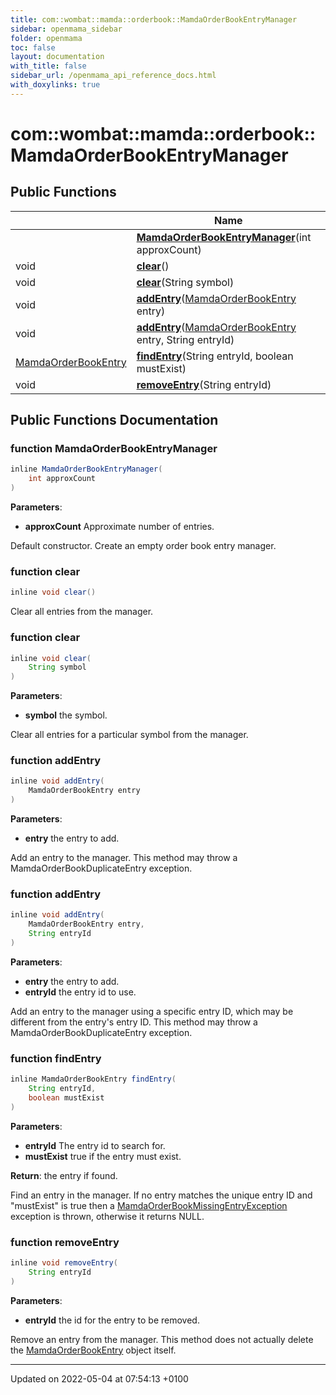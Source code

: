```yaml
---
title: com::wombat::mamda::orderbook::MamdaOrderBookEntryManager
sidebar: openmama_sidebar
folder: openmama
toc: false
layout: documentation
with_title: false
sidebar_url: /openmama_api_reference_docs.html
with_doxylinks: true
---
```


# com::wombat::mamda::orderbook::MamdaOrderBookEntryManager





## Public Functions

|                | Name           |
| -------------- | -------------- |
| | **[MamdaOrderBookEntryManager](classcom_1_1wombat_1_1mamda_1_1orderbook_1_1MamdaOrderBookEntryManager.html#function-mamdaorderbookentrymanager)**(int approxCount) |
| void | **[clear](classcom_1_1wombat_1_1mamda_1_1orderbook_1_1MamdaOrderBookEntryManager.html#function-clear)**() |
| void | **[clear](classcom_1_1wombat_1_1mamda_1_1orderbook_1_1MamdaOrderBookEntryManager.html#function-clear)**(String symbol) |
| void | **[addEntry](classcom_1_1wombat_1_1mamda_1_1orderbook_1_1MamdaOrderBookEntryManager.html#function-addentry)**([MamdaOrderBookEntry](classcom_1_1wombat_1_1mamda_1_1orderbook_1_1MamdaOrderBookEntry.html) entry) |
| void | **[addEntry](classcom_1_1wombat_1_1mamda_1_1orderbook_1_1MamdaOrderBookEntryManager.html#function-addentry)**([MamdaOrderBookEntry](classcom_1_1wombat_1_1mamda_1_1orderbook_1_1MamdaOrderBookEntry.html) entry, String entryId) |
| [MamdaOrderBookEntry](classcom_1_1wombat_1_1mamda_1_1orderbook_1_1MamdaOrderBookEntry.html) | **[findEntry](classcom_1_1wombat_1_1mamda_1_1orderbook_1_1MamdaOrderBookEntryManager.html#function-findentry)**(String entryId, boolean mustExist) |
| void | **[removeEntry](classcom_1_1wombat_1_1mamda_1_1orderbook_1_1MamdaOrderBookEntryManager.html#function-removeentry)**(String entryId) |

## Public Functions Documentation

### function MamdaOrderBookEntryManager

```java
inline MamdaOrderBookEntryManager(
    int approxCount
)
```


**Parameters**: 

  * **approxCount** Approximate number of entries. 


Default constructor. Create an empty order book entry manager. 


### function clear

```java
inline void clear()
```


Clear all entries from the manager. 


### function clear

```java
inline void clear(
    String symbol
)
```


**Parameters**: 

  * **symbol** the symbol. 


Clear all entries for a particular symbol from the manager. 


### function addEntry

```java
inline void addEntry(
    MamdaOrderBookEntry entry
)
```


**Parameters**: 

  * **entry** the entry to add. 


Add an entry to the manager. This method may throw a MamdaOrderBookDuplicateEntry exception. 


### function addEntry

```java
inline void addEntry(
    MamdaOrderBookEntry entry,
    String entryId
)
```


**Parameters**: 

  * **entry** the entry to add. 
  * **entryId** the entry id to use. 


Add an entry to the manager using a specific entry ID, which may be different from the entry's entry ID. This method may throw a MamdaOrderBookDuplicateEntry exception. 


### function findEntry

```java
inline MamdaOrderBookEntry findEntry(
    String entryId,
    boolean mustExist
)
```


**Parameters**: 

  * **entryId** The entry id to search for. 
  * **mustExist** true if the entry must exist. 


**Return**: the entry if found. 

Find an entry in the manager. If no entry matches the unique entry ID and "mustExist" is true then a [MamdaOrderBookMissingEntryException](classcom_1_1wombat_1_1mamda_1_1orderbook_1_1MamdaOrderBookMissingEntryException.html) exception is thrown, otherwise it returns NULL. 


### function removeEntry

```java
inline void removeEntry(
    String entryId
)
```


**Parameters**: 

  * **entryId** the id for the entry to be removed. 


Remove an entry from the manager. This method does not actually delete the [MamdaOrderBookEntry](classcom_1_1wombat_1_1mamda_1_1orderbook_1_1MamdaOrderBookEntry.html) object itself. 


-------------------------------

Updated on 2022-05-04 at 07:54:13 +0100